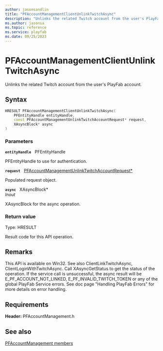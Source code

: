 ```yaml
---
author: jasonsandlin
title: "PFAccountManagementClientUnlinkTwitchAsync"
description: "Unlinks the related Twitch account from the user's PlayFab account."
ms.author: jasonsa
ms.topic: reference
ms.service: playfab
ms.date: 09/25/2023
---
```


# PFAccountManagementClientUnlinkTwitchAsync  

Unlinks the related Twitch account from the user's PlayFab account.  

## Syntax  
  
```cpp
HRESULT PFAccountManagementClientUnlinkTwitchAsync(  
    PFEntityHandle entityHandle,  
    const PFAccountManagementUnlinkTwitchAccountRequest* request,  
    XAsyncBlock* async  
)  
```  
  
### Parameters  
  
**`entityHandle`** &nbsp; PFEntityHandle  
  
PFEntityHandle to use for authentication.  
  
**`request`** &nbsp; [PFAccountManagementUnlinkTwitchAccountRequest*](../../pfaccountmanagementtypes/structs/pfaccountmanagementunlinktwitchaccountrequest.md)  
  
Populated request object.  
  
**`async`** &nbsp; XAsyncBlock*  
*_Inout_*  
  
XAsyncBlock for the async operation.  
  
  
### Return value
Type: HRESULT
  
Result code for this API operation.
  
## Remarks  
  
This API is available on Win32. See also ClientLinkTwitchAsync, ClientLoginWithTwitchAsync. Call XAsyncGetStatus to get the status of the operation. If the service call is unsuccessful, the async result will be E_PF_ACCOUNT_NOT_LINKED, E_PF_INVALID_TWITCH_TOKEN or any of the global PlayFab Service errors. See doc page "Handling PlayFab Errors" for more details on error handling.
  
## Requirements  
  
**Header:** PFAccountManagement.h
  
## See also  
[PFAccountManagement members](../pfaccountmanagement_members.md)  

  
  

